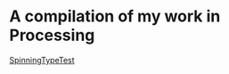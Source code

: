 # A compilation of my work in Processing


[SpinningTypeTest](https://natnathania.github.io/Codewords-2020/Processing/Spinning_typetest/)
